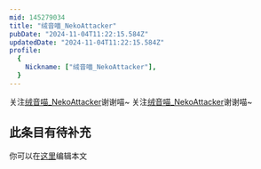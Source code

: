 ```yaml
---
mid: 145279034
title: "绒音喵_NekoAttacker"
pubDate: "2024-11-04T11:22:15.584Z"
updatedDate: "2024-11-04T11:22:15.584Z"
profile:
  {
    Nickname: ["绒音喵_NekoAttacker"],
  }
---
```


关注[绒音喵_NekoAttacker](https://space.bilibili.com/145279034)谢谢喵~ 关注[绒音喵_NekoAttacker](https://space.bilibili.com/145279034)谢谢喵~

## 此条目有待补充
你可以在[这里](https://github.com/Yuhanawa/VTuber.ICU-Content/edit/master/v/绒音喵_NekoAttacker/index.md)编辑本文
